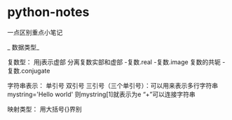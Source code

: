 # python-notes
一点区别重点小笔记

_ 数据类型_

复数型：
用j表示虚部
分离复数实部和虚部
-复数.real
-复数.image
复数的共轭
-复数.conjugate

字符串表示：
单引号
双引号
三引号（三个单引号）：可以用来表示多行字符串
mystring='Hello world'
则mystring[1]就表示为e
“+”可以连接字符串

映射类型：
用大括号{}界别
